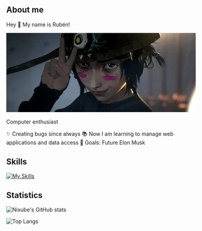 ## About me

Hey 👋 My name is Rubén!

![background](media/background.jpg)

Computer enthusiast

✨ Creating bugs since always
📚 Now I am learning to manage web applications and data access
🎯 Goals: Future Elon Musk

## Skills

[![My Skills](https://skillicons.dev/icons?i=js,ts,nodejs,docker,debian,linux,java,mongodb,sqlite,mysql,nginx&perline=10)](https://skillicons.dev)

## Statistics

![Nixube's GitHub stats](https://github-readme-stats.vercel.app/api?username=Nixube&show_icons=true&theme=radical)

![Top Langs](https://github-readme-stats.vercel.app/api/top-langs/?username=Nixube&layout=donut&theme=radical&exclude_repo=eclipse-workspace-dam)
